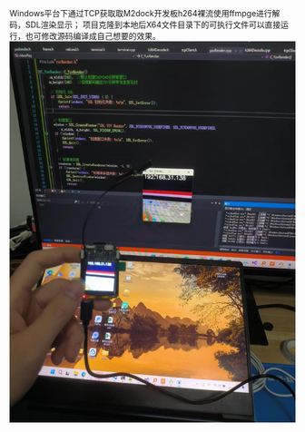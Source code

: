 Windows平台下通过TCP获取取M2dock开发板h264裸流使用ffmpge进行解码，SDL渲染显示；
项目克隆到本地后X64文件目录下的可执行文件可以直接运行，也可修改源码编译成自己想要的效果。
![image](https://github.com/gengwenguan/winRender/blob/master/%E5%BE%AE%E4%BF%A1%E5%9B%BE%E7%89%87_20241117001815.jpg)
